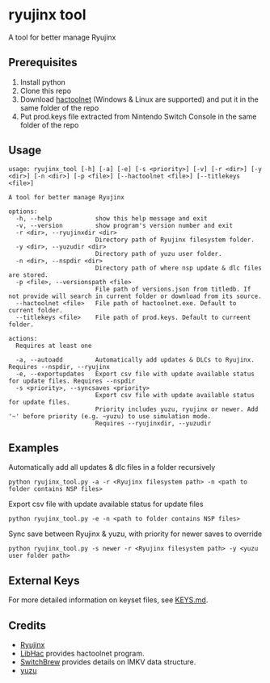 # ryujinx tool

A tool for better manage Ryujinx

## Prerequisites

1. Install python
2. Clone this repo
3. Download [hactoolnet](https://github.com/Thealexbarney/LibHac/releases/latest) (Windows & Linux are supported) and put it in the same folder of the repo
4. Put prod.keys file extracted from Nintendo Switch Console in the same folder of the repo

## Usage

```text
usage: ryujinx_tool [-h] [-a] [-e] [-s <priority>] [-v] [-r <dir>] [-y <dir>] [-n <dir>] [-p <file>] [--hactoolnet <file>] [--titlekeys <file>]

A tool for better manage Ryujinx

options:
  -h, --help            show this help message and exit
  -v, --version         show program's version number and exit
  -r <dir>, --ryujinxdir <dir>
                        Directory path of Ryujinx filesystem folder.
  -y <dir>, --yuzudir <dir>
                        Directory path of yuzu user folder.
  -n <dir>, --nspdir <dir>
                        Directory path of where nsp update & dlc files are stored.
  -p <file>, --versionspath <file>
                        File path of versions.json from titledb. If not provide will search in current folder or download from its source.
  --hactoolnet <file>   File path of hactoolnet.exe. Default to current folder.
  --titlekeys <file>    File path of prod.keys. Default to curreent folder.

actions:
  Requires at least one

  -a, --autoadd         Automatically add updates & DLCs to Ryujinx. Requires --nspdir, --ryujinx
  -e, --exportupdates   Export csv file with update available status for update files. Requires --nspdir
  -s <priority>, --syncsaves <priority>
                        Export csv file with update available status for update files.
                        Priority includes yuzu, ryujinx or newer. Add '~' before priority (e.g. ~yuzu) to use simulation mode.
                        Requires --ryujinxdir, --yuzudir
```

## Examples

Automatically add all updates & dlc files in a folder recursively

`python ryujinx_tool.py -a -r <Ryujinx filesystem path> -n <path to folder contains NSP files>`

Export csv file with update available status for update files

`python ryujinx_tool.py -e -n <path to folder contains NSP files>`

Sync save between Ryujinx & yuzu, with priority for newer saves to override

`python ryujinx_tool.py -s newer -r <Ryujinx filesystem path> -y <yuzu user folder path>`

## External Keys

For more detailed information on keyset files, see [KEYS.md](https://github.com/Thealexbarney/LibHac/blob/master/KEYS.md).

## Credits

- [Ryujinx](https://github.com/Ryujinx/Ryujinx/)
- [LibHac](https://github.com/Thealexbarney/LibHac/) provides hactoolnet program.
- [SwitchBrew](https://switchbrew.org) provides details on IMKV data structure.
- [yuzu](https://github.com/yuzu-emu/yuzu)
